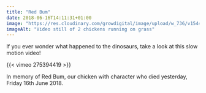 ```yaml
---
title: "Red Bum"
date: 2018-06-16T14:11:31+01:00
image: "https://res.cloudinary.com/growdigital/image/upload/w_736/v1544220105/redbum-42785139722.png"
imageAlt: "Video still of 2 chickens running on grass"
---
```


If you ever wonder what happened to the dinosaurs, take a look at this slow motion video!

{{< vimeo 275394419 >}}

In memory of Red Bum, our chicken with character who died yesterday, Friday 16th June 2018.
